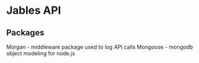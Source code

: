 # Jables API
## Packages
Morgan - middleware package used to log API calls
Mongoose - mongodb object modeling for node.js